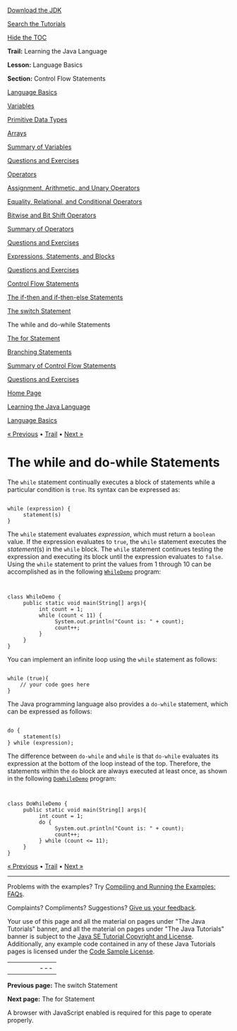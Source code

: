 [Download
the JDK](http://java.sun.com/javase/6/download.jsp)
  
[Search the
Tutorials](../../search.html)
  
[Hide the TOC](javascript:toggleLeft())

**Trail:** Learning the Java Language
  
**Lesson:** Language Basics
  
**Section:** Control Flow Statements

[Language Basics](index.html)

[Variables](variables.html)

[Primitive Data Types](datatypes.html)

[Arrays](arrays.html)

[Summary of Variables](variablesummary.html)

[Questions and Exercises](QandE/questions_variables.html)

[Operators](operators.html)

[Assignment, Arithmetic, and Unary Operators](op1.html)

[Equality, Relational, and Conditional Operators](op2.html)

[Bitwise and Bit Shift Operators](op3.html)

[Summary of Operators](opsummary.html)

[Questions and Exercises](QandE/questions_operators.html)

[Expressions, Statements, and Blocks](expressions.html)

[Questions and Exercises](QandE/questions_expressions.html)

[Control Flow Statements](flow.html)

[The if-then and if-then-else Statements](if.html)

[The switch Statement](switch.html)

The while and do-while Statements

[The for Statement](for.html)

[Branching Statements](branch.html)

[Summary of Control Flow Statements](flowsummary.html)

[Questions and Exercises](QandE/questions_flow.html)

[Home Page](../../index.html)
>
[Learning the Java Language](../index.html)
>
[Language Basics](index.html)

[« Previous](switch.html) • [Trail](../TOC.html) • [Next »](for.html)

# The while and do-while Statements

The `while` statement continually executes a block of statements
while a particular condition is `true`.
Its syntax can be expressed as:

```

while (expression) {
     statement(s)
}

```

The `while` statement evaluates *expression*, which must return a
`boolean` value. If the expression evaluates to `true`, the `while`
statement executes the *statement*(s) in the `while` block. The `while`
statement continues testing the expression and executing its block until the expression
evaluates to `false`. Using the `while` statement to print the values
from 1 through 10 can be accomplished as in the following
[`WhileDemo`](examples/WhileDemo.java)
program:

```


class WhileDemo {
     public static void main(String[] args){
          int count = 1;
          while (count < 11) {
               System.out.println("Count is: " + count);
               count++;
          }
     }
}

```

You can implement an infinite loop using the `while` statement
as follows:

```

while (true){
    // your code goes here
}

```

The Java programming language also provides a `do-while`
statement, which can be expressed as follows:

```

do {
     statement(s)
} while (expression);

```

The difference between `do-while` and `while` is
that `do-while` evaluates its expression at the bottom of the loop
instead of the top.
Therefore, the statements within the `do` block are always executed
at least once, as shown in the following
[`DoWhileDemo`](examples/DoWhileDemo.java)
program:

```


class DoWhileDemo {
     public static void main(String[] args){
          int count = 1;
          do {
               System.out.println("Count is: " + count);
               count++;
          } while (count <= 11);
     }
}

```

[« Previous](switch.html)
•
[Trail](../TOC.html)
•
[Next »](for.html)

---

Problems with the examples? Try [Compiling and Running
the Examples: FAQs](../../information/run-examples.html).
  
Complaints? Compliments? Suggestions? [Give
us your feedback](http://download.oracle.com/javase/feedback.html).

Your use of this page and all the material on pages under "The Java Tutorials" banner,
and all the material on pages under "The Java Tutorials" banner is subject to the [Java SE Tutorial Copyright
and License](../../information/license.html).
Additionally, any example code contained in any of these Java
Tutorials pages is licensed under the
[Code
Sample License](http://developers.sun.com/license/berkeley_license.html).

|  |  |  |  |  |
| --- | --- | --- | --- | --- |
| |  |  | | --- | --- | | duke image | Oracle logo | | [About Oracle](http://www.oracle.com/us/corporate/index.html) | [Oracle Technology Network](http://www.oracle.com/technology/index.html) | [Terms of Service](https://www.samplecode.oracle.com/servlets/CompulsoryClickThrough?type=TermsOfService) | Copyright © 1995, 2011 Oracle and/or its affiliates. All rights reserved. |

**Previous page:** The switch Statement
  
**Next page:** The for Statement




A browser with JavaScript enabled is required for this page to operate properly.
